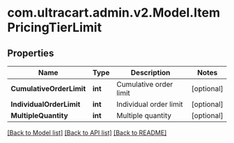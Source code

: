 
# com.ultracart.admin.v2.Model.ItemPricingTierLimit

## Properties

Name | Type | Description | Notes
------------ | ------------- | ------------- | -------------
**CumulativeOrderLimit** | **int** | Cumulative order limit | [optional] 
**IndividualOrderLimit** | **int** | Individual order limit | [optional] 
**MultipleQuantity** | **int** | Multiple quantity | [optional] 

[[Back to Model list]](../README.md#documentation-for-models)
[[Back to API list]](../README.md#documentation-for-api-endpoints)
[[Back to README]](../README.md)


